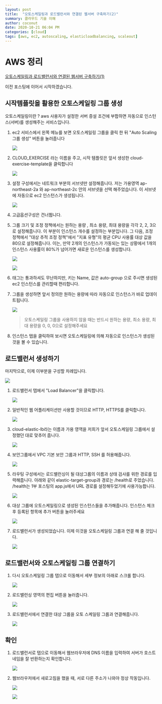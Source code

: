 ```yaml
---
layout: post
title:  "오토스케일링과 로드밸런서와 연결된 웹서버 구축하기(2)"
summary: 클라우드 기술 이해
author: coconut
date: 2020-10-21 06:04 PM
categories: [cloud]
tags: [aws, ec2, autoscaling, elasticloadbalancing, scaleout]
---
```


# AWS 정리

[오토스케일링과 로드밸런서와 연결된 웹서버 구축하기(1)](https://coconutstd.github.io/posts/AWS%EC%A0%95%EB%A6%AC-3/)

이전 포스팅에 이어서 시작하겠습니다.

## 시작템플릿을 활용한 오토스케일링 그룹 생성

오토스케일링이란 ? aws 사용자가 설정한 서버 증설 조건에 부합하면 자동으로 인스턴스(서버)를 생성해주는 서비스입니다.

1. ec2 서비스에서 왼쪽 메뉴를 보면 오토스케일링 그룹을 클릭 한 뒤 "Auto Scaling 그룹 생성" 버튼을 눌러줍니다

   ![](/assets/img/post/aws4/1.png)

2. CLOUD_EXERCISE 라는 이름을 주고, 시작 템플릿은 앞서 생성한 cloud-exercise-template을 클릭합니다

   ![](/assets/img/post/aws4/2.png)

3. 설정 구성에서는 네트워크 부분의 서브넷만 설정해줍니다. 저는 가용영역 ap-northeast-2a 와 ap-northeast-2c 안의 서브넷을 선택 해주었습니다. 이 서브넷에 자동으로 ec2 인스턴스가 생성됩니다.

   ![](/assets/img/post/aws4/3.png)

4. 고급옵션구성은 건너뜁니다.

5. 그룹 크기 및 조정 정책에서는 원하는 용량 , 최소 용량, 최대 용량을 각각 2, 2, 3으로 설정해줍니다. 이 부분이 인스턴스 개수를 설정하는 부분입니다. 그 다음, 조정 정책에서 "대상 추적 조정 정책"에서 "지표 유형"의 평균 CPU 사용률 대상 값을 80으로 설정해줍니다. 이는, 만약 2개의 인스턴스가 가동되는 있는 상황에서 1개의 인스턴스 사용률이 80%가 넘어가면 새로운 인스턴스를 생성합니다.

   ![](/assets/img/post/aws4/4.png)

   ![](/assets/img/post/aws4/5.png)

6. 태그는 통과하셔도 무난하지만, 키는 Name, 값은 auto-group 으로 주시면 생성된 ec2 인스턴스를 관리할때 편리합니다.

7. 그룹을 생성하면 앞서 정의한 원하는 용량에 따라 자동으로 인스턴스가 바로 업데이트됩니다.

   ![](/assets/img/post/aws4/6.png)

   > 오토스케일링 그룹을 사용하지 않을 때는 반드시 원하는 용량, 최소 용량, 최대 용량을 0, 0, 0으로 설정해주세요

8. 인스턴스 탭을 클릭하여 보시면 오토스케일링에 의해 자동으로 인스턴스가 생성된 것을 볼 수 있습니다.

   

## 로드밸런서 생성하기

마지막으로, 이제 이부분을 구성할 차례입니다.

![](/assets/img/post/aws4/6.png)

1. 로드밸런서 탭에서 "Load Balancer"을 클릭합니다.

   ![](/assets/img/post/aws4/7.png)

2. 일반적인 웹 어플리케이션만 사용할 것이므로 HTTP, HTTPS를 클릭합니다.

   ![](/assets/img/post/aws4/8.png)

3. cloud-elastic-lb라는 이름과 가용 영역을 저희가 앞서 오토스케일링 그룹에서 설정했던 대로 맞추어 줍니다.

   ![](/assets/img/post/aws4/9.png)

4. 보안그룹에서 VPC 기본 보안 그룹과 HTTP, SSH 를 허용해줍니다.

   ![](/assets/img/post/aws4/10.png)

5. 라우팅 구성에서는 로드밸런싱이 될 대상그룹의 이름과 상태 검사를 위한 경로를 입력해줍니다. 아래와 같이 elastic-target-group과 경로는 /health로 주었습니다. /health는 1부 포스팅의 app.js에서 URL 경로를 설정해두었기에 사용가능합니다.

   ![](/assets/img/post/aws4/11.png)

6. 대상 그룹에 오토스케일링으로 생성된 인스턴스들을 추가해줍니다. 인스턴스 체크 후 등록된 항목에 추가 버튼을 눌러주세요

   ![](/assets/img/post/aws4/12.png)

7. 로드밸런서가 생성되었습니다. 이제 이것을 오토스케일링 그룹과 연결 해 줄 것입니다.

   ![](/assets/img/post/aws4/13.png)

## 로드밸런서와 오토스케일링 그룹 연결하기

1. 다시 오토스케일링 그룹 탭으로 이동해서 세부 정보의 아래로 스크롤 합니다.

   ![](/assets/img/post/aws4/14.png)

2. 로드밸런싱 영역의 편집 버튼을 눌러줍니다.

   ![](/assets/img/post/aws4/15.png)

3. 로드밸런서에서 연결한 대상 그룹을 오토 스케일링 그룹과 연결해줍니다.

   ![](/assets/img/post/aws4/16.png)



## 확인

1. 로드밸런서로 탭으로 이동해서 웹브라우저에 DNS 이름을 입력하여 서버가 호스트네임을 잘 반환하는지 확인합니다.

   ![](/assets/img/post/aws4/17.png)

2. 웹브라우저에서 새로고침을 했을 때, 서로 다른 주소가 나와야 정상 작동입니다.

   ![](/assets/img/post/aws4/18.png)

   ![](/assets/img/post/aws4/19.png)

